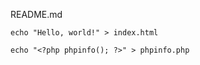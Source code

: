 README.md
```
echo "Hello, world!" > index.html
```
```
echo "<?php phpinfo(); ?>" > phpinfo.php
```
